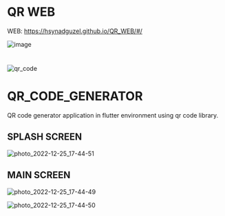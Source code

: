 # QR WEB
WEB: https://hsynadguzel.github.io/QR_WEB/#/

![image](https://user-images.githubusercontent.com/98910348/235442193-9563e8f0-bb1a-4d0a-89bd-25f9e75d541a.png)

#
![qr_code](https://user-images.githubusercontent.com/98910348/215597817-e53fb189-d72e-4a60-8b89-425eba973cb6.jpg)

# QR_CODE_GENERATOR
 QR code generator application in flutter environment using qr code library.

## SPLASH SCREEN
![photo_2022-12-25_17-44-51](https://user-images.githubusercontent.com/98910348/209472580-f0ac0ef1-624e-40e4-842e-a96ff141857e.jpg)

## MAIN SCREEN
![photo_2022-12-25_17-44-49](https://user-images.githubusercontent.com/98910348/209472593-f2b477dd-0070-4dde-9d2a-04d6cfac26e6.jpg)

![photo_2022-12-25_17-44-50](https://user-images.githubusercontent.com/98910348/209472597-12b0269b-0b9e-4a10-a715-e63899cd7df0.jpg)
